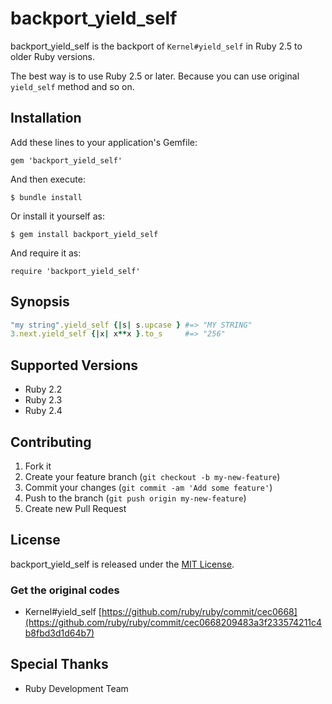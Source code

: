 # backport_yield_self

backport_yield_self is the backport of `Kernel#yield_self` in Ruby 2.5 to older Ruby versions.

The best way is to use Ruby 2.5 or later. Because you can use original `yield_self` method and so on.

## Installation

Add these lines to your application's Gemfile:

```
gem 'backport_yield_self'
```

And then execute:

```
$ bundle install
```

Or install it yourself as:

```
$ gem install backport_yield_self
```

And require it as:

```
require 'backport_yield_self'
```

## Synopsis

```ruby
"my string".yield_self {|s| s.upcase } #=> "MY STRING"
3.next.yield_self {|x| x**x }.to_s     #=> "256"
```

## Supported Versions

* Ruby 2.2
* Ruby 2.3
* Ruby 2.4

## Contributing

1. Fork it
2. Create your feature branch (`git checkout -b my-new-feature`)
3. Commit your changes (`git commit -am 'Add some feature'`)
4. Push to the branch (`git push origin my-new-feature`)
5. Create new Pull Request

## License

backport_yield_self is released under the [MIT License](http://www.opensource.org/licenses/MIT).

### Get the original codes

* Kernel#yield_self [https://github.com/ruby/ruby/commit/cec0668](https://github.com/ruby/ruby/commit/cec0668209483a3f233574211c4b8fbd3d1d64b7)

## Special Thanks

* Ruby Development Team

